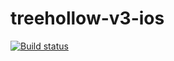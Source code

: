 # treehollow-v3-ios

[![Build status](https://build.appcenter.ms/v0.1/apps/ecb32276-29a0-4925-a8aa-f46d00effd10/branches/main/badge)](https://appcenter.ms)

